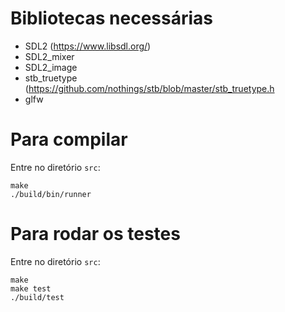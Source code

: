 # Bibliotecas necessárias

- SDL2 (https://www.libsdl.org/)
- SDL2_mixer
- SDL2_image
- stb_truetype (https://github.com/nothings/stb/blob/master/stb_truetype.h
- glfw

# Para compilar
Entre no diretório `src`:
```
make
./build/bin/runner
```

# Para rodar os testes
Entre no diretório `src`:
```
make
make test
./build/test
```
